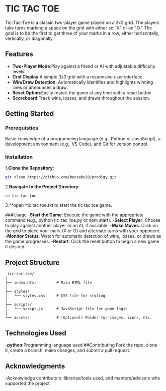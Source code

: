 # TIC TAC TOE
Tic-Tac-Toe is a classic two-player game played on a 3x3 grid. The players take turns marking a space on the grid with either an "X" or an "O." The goal is to be the first to get three of your marks in a row, either horizontally, vertically, or diagonally.
## Features
- **Two-Player Mode**:Play against a friend or AI with adjustable difficulty levels.
- **Grid Display**:A simple 3x3 grid with a responsive user interface.
- **Win/Draw Detection**: Automatically identifies and highlights winning lines or announces a draw.
- **Reset Option**:Easily restart the game at any time with a reset button.
- **Scoreboard**:Track wins, losses, and draws throughout the session.
## Getting Started
### Prerequisties
Basic knowledge of a programming language (e.g., Python or JavaScript), a development environment (e.g., VS Code), and Git for version control.
### Installation
1.**Clone the Repository**:
  ```bash
  git clone https://github.com/bensabu10/prodigy.git
  ```
2.**Navigate to the Project Directory**:
  ```bash
  cd tic-tac-toe
  ```
3.**open 'tic tac toe.txt to start the tic tac toe game.

###Usage
-**Start the Game**: Execute the game with the appropriate command (e.g., python tic_tac_toe.py or npm start).
-**Select Player**: Choose to play against another player or an AI, if available.
-**Make Moves**: Click on the grid to place your mark (X or O) and alternate turns with your opponent.
-**Monitor Status**: Watch for automatic detection of wins, losses, or draws as the game progresses.
-**Restart**: Click the reset button to begin a new game if desired.
## Project Structure
  ```plaintext
   tic-tac-toe/
│
├── index.html         # Main HTML file
│
├── styles/
│   └── styles.css     # CSS file for styling
│
├── scripts/
│   └── script.js      # JavaScript file for game logic
│
└── assets/            # (Optional) Folder for images, icons, etc.

  ```
## Technologies Used
-**python**:Programming language used
##Contributing
 Fork the repo, clone it, create a branch, make changes, and submit a pull request.
## Acknowledgments
-Acknowledge contributors, libraries/tools used, and mentors/advisors who supported the project

  

  
  


